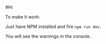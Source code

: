 #Hi 

To make it work:

Just have NPM installed and fire `npm run dev`.

You will see the warnings in the console.  